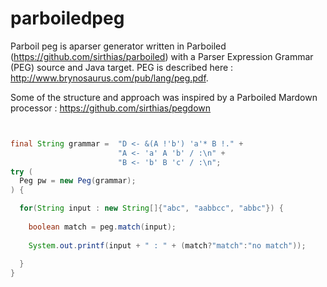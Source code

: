 # parboiledpeg

Parboil peg is aparser generator written in Parboiled (https://github.com/sirthias/parboiled) with a Parser Expression Grammar (PEG) source and Java target. PEG is described here : http://www.brynosaurus.com/pub/lang/peg.pdf.

Some of the structure and approach was inspired by a Parboiled Mardown processor : https://github.com/sirthias/pegdown

```java


final String grammar =  "D <- &(A !'b') 'a'* B !." +
                        "A <- 'a' A 'b' / :\n" +
                        "B <- 'b' B 'c' / :\n";
try (
  Peg pw = new Peg(grammar);
) {

  for(String input : new String[]{"abc", "aabbcc", "abbc"}) {
    
    boolean match = peg.match(input);
    
    System.out.printf(input + " : " + (match?"match":"no match"));
    
  }
}

```
